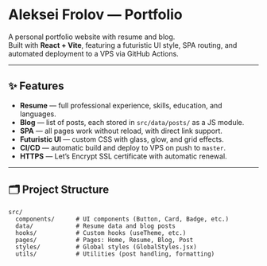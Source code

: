 # Aleksei Frolov — Portfolio

A personal portfolio website with resume and blog.  
Built with **React + Vite**, featuring a futuristic UI style, SPA routing, and automated deployment to a VPS via GitHub Actions.

---

## ✨ Features

- **Resume** — full professional experience, skills, education, and languages.
- **Blog** — list of posts, each stored in `src/data/posts/` as a JS module.
- **SPA** — all pages work without reload, with direct link support.
- **Futuristic UI** — custom CSS with glass, glow, and grid effects.
- **CI/CD** — automatic build and deploy to VPS on push to `master`.
- **HTTPS** — Let’s Encrypt SSL certificate with automatic renewal.

---

## 🗂 Project Structure

```text
src/
  components/      # UI components (Button, Card, Badge, etc.)
  data/            # Resume data and blog posts
  hooks/           # Custom hooks (useTheme, etc.)
  pages/           # Pages: Home, Resume, Blog, Post
  styles/          # Global styles (GlobalStyles.jsx)
  utils/           # Utilities (post handling, formatting)
